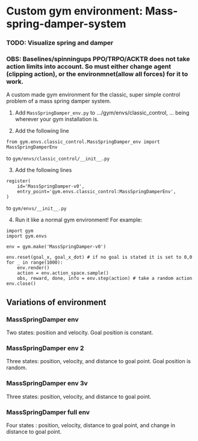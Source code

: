 # Custom gym environment: Mass-spring-damper-system

### TODO: Visualize spring and damper

### OBS: Baselines/spinningups  PPO/TRPO/ACKTR does not take action limits into account. So must either change agent (clipping action), or the environmnet(allow all forces) for it to work.

A custom made gym environment for the classic, super simple control problem of a mass spring damper system. 




1. Add `MassSpringDamper_env.py` to .../gym/envs/classic_control, ... being wherever your gym installation is.

2. Add the following line
```
from gym.envs.classic_control.MassSpringDamper_env import MassSpringDamperEnv
```
to `gym/envs/classic_control/__init__.py`

3. Add the following lines
```
register(
    id='MassSpringDamper-v0',
    entry_point='gym.envs.classic_control:MassSpringDamperEnv',
)
```

to `gym/envs/__init__.py`

4. Run it like a normal gym environment! For example:
```
import gym
import gym.envs

env = gym.make('MassSpringDamper-v0')

env.reset(goal_x, goal_x_dot) # if no goal is stated it is set to 0,0
for _ in range(1000):
    env.render()
    action = env.action_space.sample()
    obs, reward, done, info = env.step(action) # take a random action
env.close()
```





## Variations of environment

### MassSpringDamper env
Two states: position and velocity. Goal position is constant.

### MassSpringDamper env 2
Three states: position, velocity, and distance to goal point. Goal position is random.

### MassSpringDamper env 3v
Three states: position, velocity, and distance to goal point.

### MassSpringDamper full env
Four states : position, velocity, distance to goal point, and change in distance to goal point.


